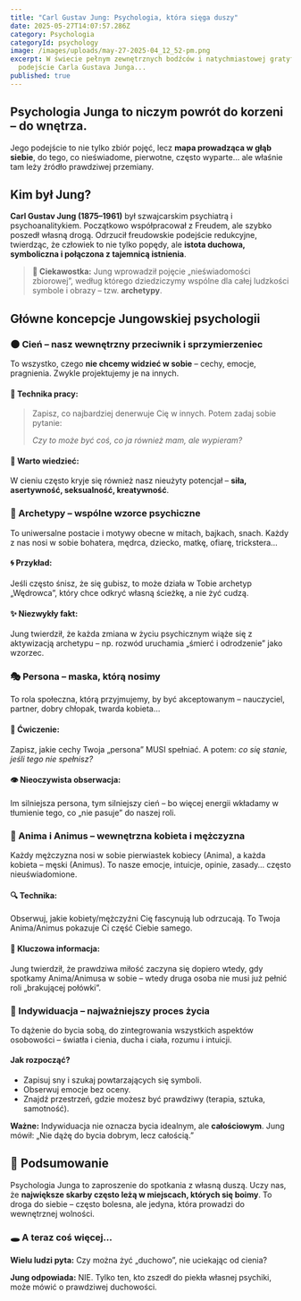```yaml
---
title: "Carl Gustav Jung: Psychologia, która sięga duszy"
date: 2025-05-27T14:07:57.286Z
category: Psychologia
categoryId: psychology
image: /images/uploads/may-27-2025-04_12_52-pm.png
excerpt: W świecie pełnym zewnętrznych bodźców i natychmiastowej gratyfikacji,
  podejście Carla Gustava Junga...
published: true
---
```

<h2><strong>Psychologia Junga to niczym powrót do korzeni – do wnętrza.</strong></h2>

<p>Jego podejście to nie tylko zbiór pojęć, lecz <strong>mapa prowadząca w głąb siebie</strong>, do tego, co nieświadome, pierwotne, często wyparte… ale właśnie tam leży źródło prawdziwej przemiany.</p>



<h2>Kim był Jung?</h2>

<p><strong>Carl Gustav Jung (1875–1961)</strong> był szwajcarskim psychiatrą i psychoanalitykiem. Początkowo współpracował z Freudem, ale szybko poszedł własną drogą. Odrzucił freudowskie podejście redukcyjne, twierdząc, że człowiek to nie tylko popędy, ale <strong>istota duchowa, symboliczna i połączona z tajemnicą istnienia</strong>.</p>

<blockquote>

  <p><strong>🧠 Ciekawostka:</strong> Jung wprowadził pojęcie „nieświadomości zbiorowej”, według którego dziedziczymy wspólne dla całej ludzkości symbole i obrazy – tzw. <strong>archetypy</strong>.</p>

</blockquote>



<h2>Główne koncepcje Jungowskiej psychologii</h2>



<h3>🌑 Cień – nasz wewnętrzny przeciwnik i sprzymierzeniec</h3>

<p>To wszystko, czego <strong>nie chcemy widzieć w sobie</strong> – cechy, emocje, pragnienia. Zwykle projektujemy je na innych.</p>



<h4>🔧 Technika pracy:</h4>

<blockquote>

  <p>Zapisz, co najbardziej denerwuje Cię w innych. Potem zadaj sobie pytanie:<br>

  <em>Czy to może być coś, co ja również mam, ale wypieram?</em></p>

</blockquote>



<h4>📌 Warto wiedzieć:</h4>

<p>W cieniu często kryje się również nasz nieużyty potencjał – <strong>siła, asertywność, seksualność, kreatywność</strong>.</p>



<h3>🔱 Archetypy – wspólne wzorce psychiczne</h3>

<p>To uniwersalne postacie i motywy obecne w mitach, bajkach, snach. Każdy z nas nosi w sobie bohatera, mędrca, dziecko, matkę, ofiarę, trickstera…</p>



<h4>🌀 Przykład:</h4>

<p>Jeśli często śnisz, że się gubisz, to może działa w Tobie archetyp „Wędrowca”, który chce odkryć własną ścieżkę, a nie żyć cudzą.</p>



<h4>✨ Niezwykły fakt:</h4>

<p>Jung twierdził, że każda zmiana w życiu psychicznym wiąże się z aktywizacją archetypu – np. rozwód uruchamia „śmierć i odrodzenie” jako wzorzec.</p>



<h3>🎭 Persona – maska, którą nosimy</h3>

<p>To rola społeczna, którą przyjmujemy, by być akceptowanym – nauczyciel, partner, dobry chłopak, twarda kobieta…</p>



<h4>🧪 Ćwiczenie:</h4>

<p>Zapisz, jakie cechy Twoja „persona” MUSI spełniać. A potem: <em>co się stanie, jeśli tego nie spełnisz?</em></p>



<h4>👁 Nieoczywista obserwacja:</h4>

<p>Im silniejsza persona, tym silniejszy cień – bo więcej energii wkładamy w tłumienie tego, co „nie pasuje” do naszej roli.</p>



<h3>💫 Anima i Animus – wewnętrzna kobieta i mężczyzna</h3>

<p>Każdy mężczyzna nosi w sobie pierwiastek kobiecy (Anima), a każda kobieta – męski (Animus). To nasze emocje, intuicje, opinie, zasady… często nieuświadomione.</p>



<h4>🔍 Technika:</h4>

<p>Obserwuj, jakie kobiety/mężczyźni Cię fascynują lub odrzucają. To Twoja Anima/Animus pokazuje Ci część Ciebie samego.</p>



<h4>💖 Kluczowa informacja:</h4>

<p>Jung twierdził, że prawdziwa miłość zaczyna się dopiero wtedy, gdy spotkamy Anima/Animusa w sobie – wtedy druga osoba nie musi już pełnić roli „brakującej połówki”.</p>



<h3>🧭 Indywiduacja – najważniejszy proces życia</h3>

<p>To dążenie do bycia sobą, do zintegrowania wszystkich aspektów osobowości – światła i cienia, ducha i ciała, rozumu i intuicji.</p>



<h4>Jak rozpocząć?</h4>

<ul>

  <li>Zapisuj sny i szukaj powtarzających się symboli.</li>

  <li>Obserwuj emocje bez oceny.</li>

  <li>Znajdź przestrzeń, gdzie możesz być prawdziwy (terapia, sztuka, samotność).</li>

</ul>



<p><strong>Ważne:</strong> Indywiduacja nie oznacza bycia idealnym, ale <strong>całościowym</strong>. Jung mówił: „Nie dążę do bycia dobrym, lecz całością.”</p>



<h2>🧩 Podsumowanie</h2>

<p>Psychologia Junga to zaproszenie do spotkania z własną duszą. Uczy nas, że <strong>największe skarby często leżą w miejscach, których się boimy</strong>. To droga do siebie – często bolesna, ale jedyna, która prowadzi do wewnętrznej wolności.</p>



<h3>🕳 A teraz coś więcej…</h3>

<p><strong>Wielu ludzi pyta:</strong> Czy można żyć „duchowo”, nie uciekając od cienia?</p>

<p><strong>Jung odpowiada:</strong> NIE. Tylko ten, kto zszedł do piekła własnej psychiki, może mówić o prawdziwej duchowości.</p>
